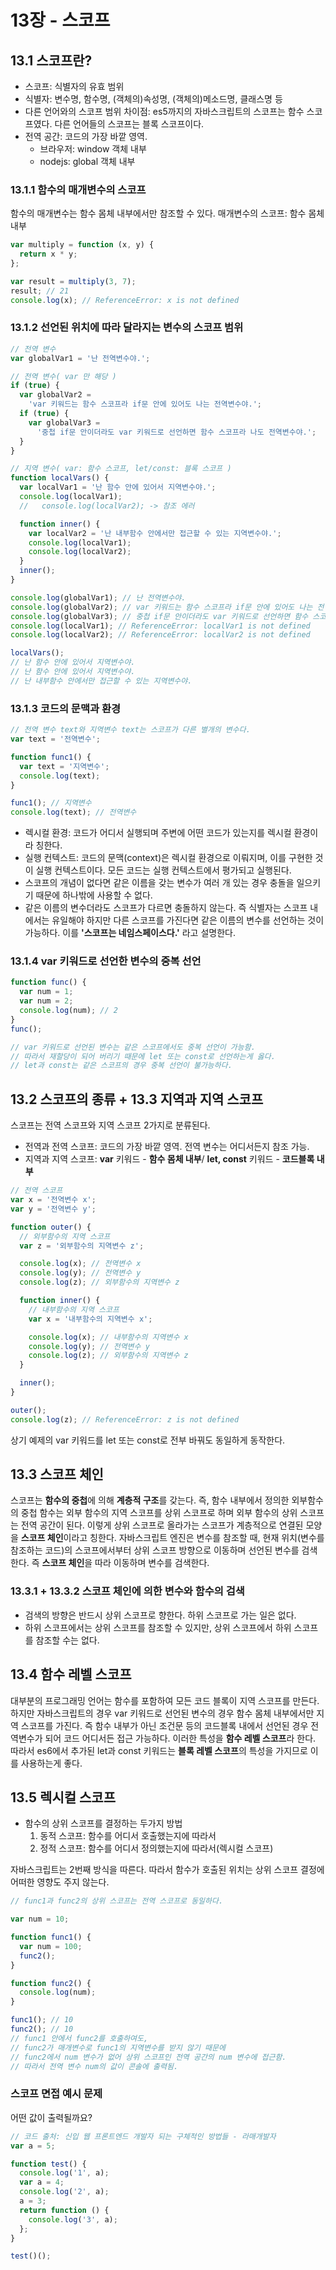 # 13장 - 스코프

## 13.1 스코프란?

- 스코프: 식별자의 유효 범위
- 식별자: 변수명, 함수명, (객체의)속성명, (객체의)메소드명, 클래스명 등
- 다른 언어와의 스코프 범위 차이점: es5까지의 자바스크립트의 스코프는 함수 스코프였다. 다른 언어들의 스코프는 블록 스코프이다.
- 전역 공간: 코드의 가장 바깥 영역.
  - 브라우저: window 객체 내부
  - nodejs: global 객체 내부

### 13.1.1 함수의 매개변수의 스코프

함수의 매개변수는 함수 몸체 내부에서만 참조할 수 있다.
매개변수의 스코프: 함수 몸체 내부

```js
var multiply = function (x, y) {
  return x * y;
};

var result = multiply(3, 7);
result; // 21
console.log(x); // ReferenceError: x is not defined
```

### 13.1.2 선언된 위치에 따라 달라지는 변수의 스코프 범위

```js
// 전역 변수
var globalVar1 = '난 전역변수야.';

// 전역 변수( var 만 해당 )
if (true) {
  var globalVar2 =
    'var 키워드는 함수 스코프라 if문 안에 있어도 나는 전역변수야.';
  if (true) {
    var globalVar3 =
      '중첩 if문 안이더라도 var 키워드로 선언하면 함수 스코프라 나도 전역변수야.';
  }
}

// 지역 변수( var: 함수 스코프, let/const: 블록 스코프 )
function localVars() {
  var localVar1 = '난 함수 안에 있어서 지역변수야.';
  console.log(localVar1);
  //   console.log(localVar2); -> 참조 에러

  function inner() {
    var localVar2 = '난 내부함수 안에서만 접근할 수 있는 지역변수야.';
    console.log(localVar1);
    console.log(localVar2);
  }
  inner();
}

console.log(globalVar1); // 난 전역변수야.
console.log(globalVar2); // var 키워드는 함수 스코프라 if문 안에 있어도 나는 전역변수야.
console.log(globalVar3); // 중첩 if문 안이더라도 var 키워드로 선언하면 함수 스코프라 나도 전역변수야.
console.log(localVar1); // ReferenceError: localVar1 is not defined
console.log(localVar2); // ReferenceError: localVar2 is not defined

localVars();
// 난 함수 안에 있어서 지역변수야.
// 난 함수 안에 있어서 지역변수야.
// 난 내부함수 안에서만 접근할 수 있는 지역변수야.
```

### 13.1.3 코드의 문맥과 환경

```js
// 전역 변수 text와 지역변수 text는 스코프가 다른 별개의 변수다.
var text = '전역변수';

function func1() {
  var text = '지역변수';
  console.log(text);
}

func1(); // 지역변수
console.log(text); // 전역변수
```

- 렉시컬 환경: 코드가 어디서 실행되며 주변에 어떤 코드가 있는지를 렉시컬 환경이라 칭한다.
- 실행 컨텍스트: 코드의 문맥(context)은 렉시컬 환경으로 이뤄지며, 이를 구현한 것이 실행 컨텍스트이다.
  모든 코드는 실행 컨텍스트에서 평가되고 실행된다.
- 스코프의 개념이 없다면 같은 이름을 갖는 변수가 여러 개 있는 경우 충돌을 일으키기 때문에 하나밖에 사용할 수 없다.
- 같은 이름의 변수더라도 스코프가 다르면 충돌하지 않는다. 즉 식별자는 스코프 내에서는 유일해야 하지만 다른 스코프를 가진다면 같은 이름의 변수를 선언하는 것이 가능하다. 이를 **'스코프는 네임스페이스다.'** 라고 설명한다.

### 13.1.4 var 키워드로 선언한 변수의 중복 선언

```js
function func() {
  var num = 1;
  var num = 2;
  console.log(num); // 2
}
func();

// var 키워드로 선언된 변수는 같은 스코프에서도 중복 선언이 가능함.
// 따라서 재할당이 되어 버리기 때문에 let 또는 const로 선언하는게 옳다.
// let과 const는 같은 스코프의 경우 중복 선언이 불가능하다.
```

## 13.2 스코프의 종류 + 13.3 지역과 지역 스코프

스코프는 전역 스코프와 지역 스코프 2가지로 분류된다.

- 전역과 전역 스코프: 코드의 가장 바깥 영역. 전역 변수는 어디서든지 참조 가능.
- 지역과 지역 스코프: **var** 키워드 - **함수 몸체 내부**/ **let, const** 키워드 - **코드블록 내부**

```js
// 전역 스코프
var x = '전역변수 x';
var y = '전역변수 y';

function outer() {
  // 외부함수의 지역 스코프
  var z = '외부함수의 지역변수 z';

  console.log(x); // 전역변수 x
  console.log(y); // 전역변수 y
  console.log(z); // 외부함수의 지역변수 z

  function inner() {
    // 내부함수의 지역 스코프
    var x = '내부함수의 지역변수 x';

    console.log(x); // 내부함수의 지역변수 x
    console.log(y); // 전역변수 y
    console.log(z); // 외부함수의 지역변수 z
  }

  inner();
}

outer();
console.log(z); // ReferenceError: z is not defined
```

상기 예제의 var 키워드를 let 또는 const로 전부 바꿔도 동일하게 동작한다.

## 13.3 스코프 체인

스코프는 **함수의 중첩**에 의해 **계층적 구조**를 갖는다.
즉, 함수 내부에서 정의한 외부함수의 중첩 함수는 외부 함수의 지역 스코프를 상위 스코프로 하며
외부 함수의 상위 스코프는 전역 공간이 된다.
이렇게 상위 스코프로 올라가는 스코프가 계층적으로 연결된 모양을 **스코프 체인**이라고 칭한다.
자바스크립트 엔진은 변수를 참조할 때, 현재 위치(변수를 참조하는 코드)의 스코프에서부터 상위 스코프 방향으로 이동하며
선언된 변수를 검색한다. 즉 **스코프 체인**을 따라 이동하며 변수를 검색한다.

### 13.3.1 + 13.3.2 스코프 체인에 의한 변수와 함수의 검색

- 검색의 방향은 반드시 상위 스코프로 향한다. 하위 스코프로 가는 일은 없다.
- 하위 스코프에서는 상위 스코프를 참조할 수 있지만, 상위 스코프에서 하위 스코프를 참조할 수는 없다.

## 13.4 함수 레벨 스코프

대부분의 프로그래밍 언어는 함수를 포함하여 모든 코드 블록이 지역 스코프를 만든다.
하지만 자바스크립트의 경우 var 키워드로 선언된 변수의 경우 함수 몸체 내부에서만 지역 스코프를 가진다.
즉 함수 내부가 아닌 조건문 등의 코드블록 내에서 선언된 경우 전역변수가 되어 코드 어디서든 접근 가능하다.
이러한 특성을 **함수 레벨 스코프**라 한다.
따라서 es6에서 추가된 let과 const 키워드는 **블록 레벨 스코프**의 특성을 가지므로 이를 사용하는게 좋다.

## 13.5 렉시컬 스코프

- 함수의 상위 스코프를 결정하는 두가지 방법
  1. 동적 스코프: 함수를 어디서 호출했는지에 따라서
  2. 정적 스코프: 함수를 어디서 정의했는지에 따라서(렉시컬 스코프)

자바스크립트는 2번째 방식을 따른다. 따라서 함수가 호출된 위치는 상위 스코프 결정에 어떠한 영향도 주지 않는다.

```js
// func1과 func2의 상위 스코프는 전역 스코프로 동일하다.

var num = 10;

function func1() {
  var num = 100;
  func2();
}

function func2() {
  console.log(num);
}

func1(); // 10
func2(); // 10
// func1 안에서 func2를 호출하여도,
// func2가 매개변수로 func1의 지역변수를 받지 않기 때문에
// func2에서 num 변수가 없어 상위 스코프인 전역 공간의 num 변수에 접근함.
// 따라서 전역 변수 num의 값이 콘솔에 출력됨.
```

### 스코프 면접 예시 문제

어떤 값이 출력될까요?

```js
// 코드 출처: 신입 웹 프론트엔드 개발자 되는 구체적인 방법들 - 라매개발자
var a = 5;

function test() {
  console.log('1', a);
  var a = 4;
  console.log('2', a);
  a = 3;
  return function () {
    console.log('3', a);
  };
}

test()();
```
